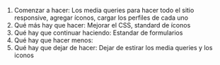1. Comenzar a hacer: Los media queries para hacer todo el sitio responsive,
   agregar íconos, cargar los perfiles de cada uno
2. Qué más hay que hacer: Mejorar el CSS, standard de íconos 
3. Qué hay que continuar haciendo: Estandar de formularios
4. Qué hay que hacer menos: 
5. Qué hay que dejar de hacer: Dejar de estirar los media queries y los iconos 





